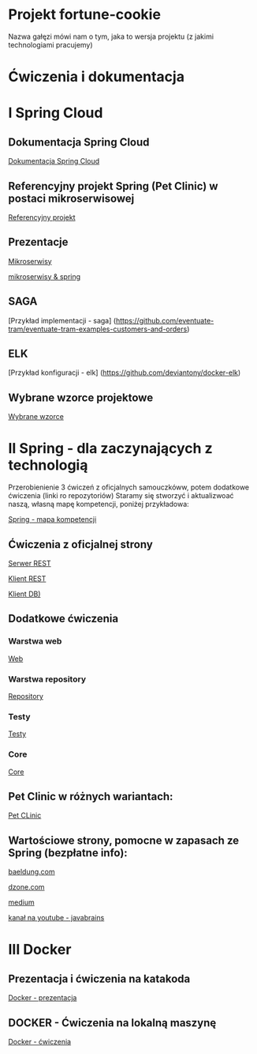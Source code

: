 # Projekt fortune-cookie

Nazwa gałęzi mówi nam o tym, jaka to wersja projektu (z jakimi technologiami pracujemy)

# Ćwiczenia i dokumentacja

# I Spring Cloud

## Dokumentacja Spring Cloud

  [Dokumentacja Spring Cloud](https://spring.io/projects/spring-cloud)

## Referencyjny projekt Spring (Pet Clinic) w postaci mikroserwisowej

  [Referencyjny projekt](https://github.com/spring-petclinic/spring-petclinic-microservices)
  
## Prezentacje

  [Mikroserwisy](https://prezi.com/view/G69qV693t8j1NLKk7KIQ/)
  
  [mikroserwisy & spring](https://drive.google.com/file/d/1RlLMHsK9pIqc4XDjTPoYnWMtwpu4aWWn/view?usp=sharing)
 
## SAGA

  [Przykład implementacji - saga] (https://github.com/eventuate-tram/eventuate-tram-examples-customers-and-orders)

## ELK

  [Przykład konfiguracji - elk] (https://github.com/deviantony/docker-elk)

## Wybrane wzorce projektowe

[Wybrane wzorce](https://azure.microsoft.com/pl-pl/blog/design-patterns-for-microservices/)
  
  
# II Spring - dla zaczynających z technologią
 
 Przerobienienie 3 ćwiczeń z oficjalnych samouczkóww, potem dodatkowe ćwiczenia (linki ro repozytoriów)
 Staramy się stworzyć i aktualizwoać naszą, własną mapę kompetencji, poniżej przykładowa:
 
 [Spring - mapa kompetencji](https://prezi.com/view/L4x0fhw3WEvopCJckrwv)
 
## Ćwiczenia z oficjalnej strony
 
 [Serwer REST](https://spring.io/guides/gs/rest-service/)
 
 [Klient REST](https://spring.io/guides/gs/consuming-rest/)
 
 [Klient DB)](https://spring.io/guides/gs/accessing-data-jpa/)
 
## Dodatkowe ćwiczenia

### Warstwa web
  [Web](https://github.com/lukasze/spring-web.git)
  
### Warstwa repository
  [Repository](https://github.com/lukasze/spring-data.git)
  
### Testy
  [Testy](https://github.com/lukasze/spring-test.git)
  
### Core
  [Core](https://github.com/lukasze/spring-core.git)
 
## Pet Clinic w różnych wariantach:
 
  [Pet CLinic](https://github.com/spring-projects/spring-petclinic)
  
## Wartościowe strony, pomocne w zapasach ze Spring (bezpłatne info):
  [baeldung.com](https://www.baeldung.com/)
  
  [dzone.com](https://dzone.com/)
  
  [medium](https://medium.com/)
  
  [kanał na youtube - javabrains](https://www.youtube.com/channel/UCYt1sfh5464XaDBH0oH_o7Q)
  
# III Docker  

## Prezentacja i ćwiczenia na katakoda

  [Docker - prezentacja](https://prezi.com/view/YOprFglDWgj7V9Lp5gFf)

## DOCKER - Ćwiczenia na lokalną maszynę

  [Docker - ćwiczenia](https://drive.google.com/file/d/135ZBHd0d1Wj_nR1Xxnq1_qfHwu7FFRp2/view?usp=sharing)
